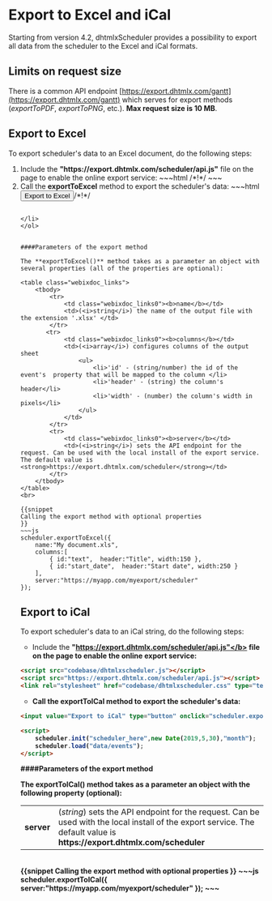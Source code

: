 Export to Excel and iCal
=============================

Starting from version 4.2, dhtmlxScheduler provides  a possibility to export all data from the scheduler to  the Excel and iCal formats. 

Limits on request size
--------------------

There is a common API endpoint [https://export.dhtmlx.com/gantt](https://export.dhtmlx.com/gantt) which serves for export methods (*exportToPDF*, *exportToPNG*, etc.). **Max request size is 10 MB**.


Export to Excel
-------------------

To export scheduler's data to an Excel document, do the following steps:

<ol>
	<li>Include the <b>"https://export.dhtmlx.com/scheduler/api.js"</b> file on the page to enable the online export service:
~~~html
<script src="codebase/dhtmlxscheduler.js"></script>
<script src="https://export.dhtmlx.com/scheduler/api.js"></script>  /*!*/
<link rel="stylesheet" href="codebase/dhtmlxscheduler.css" type="text/css">
~~~
</li>
	<li>Call the <b>exportToExcel</b> method to export the scheduler's data: 
~~~html
<input value="Export to Excel" type="button" onclick="scheduler.exportToExcel()">/*!*/

<script>
	scheduler.init("scheduler_here",new Date(2019,5,30),"month");
	scheduler.load("data/events");
</script>
~~~

</li>
</ol>


####Parameters of the export method

The **exportToExcel()** method takes as a parameter an object with several properties (all of the properties are optional):

<table class="webixdoc_links">
	<tbody>
    	<tr>
			<td class="webixdoc_links0"><b>name</b></td>
			<td>(<i>string</i>) the name of the output file with the extension '.xlsx' </td>
		</tr>
       <tr>
			<td class="webixdoc_links0"><b>columns</b></td>
			<td>(<i>array</i>) configures columns of the output sheet
            	<ul>
                	<li>'id' - (string/number) the id of the event's  property that will be mapped to the column </li>
                    <li>'header' - (string) the column's header</li>
                    <li>'width' - (number) the column's width in pixels</li>
                </ul>
            </td>
		</tr>
        <tr>
			<td class="webixdoc_links0"><b>server</b></td>
			<td>(<i>string</i>) sets the API endpoint for the request. Can be used with the local install of the export service. The default value is <strong>https://export.dhtmlx.com/scheduler</strong></td>
		</tr>
    </tbody>
</table>
<br>

{{snippet
Calling the export method with optional properties
}}
~~~js
scheduler.exportToExcel({
    name:"My document.xls", 
    columns:[
		{ id:"text",  header:"Title", width:150 },
        { id:"start_date",  header:"Start date", width:250 }
    ],
    server:"https://myapp.com/myexport/scheduler"
});
~~~



Export to iCal
-------------------

To export scheduler's data to an iCal string, do the following steps:

- Include the <b>"https://export.dhtmlx.com/scheduler/api.js"</b> file on the page to enable the online export service:

~~~html
<script src="codebase/dhtmlxscheduler.js"></script>
<script src="https://export.dhtmlx.com/scheduler/api.js"></script>  /*!*/
<link rel="stylesheet" href="codebase/dhtmlxscheduler.css" type="text/css">
~~~

- Call the <b>exportToICal</b> method to export the scheduler's data: 

~~~html
<input value="Export to iCal" type="button" onclick="scheduler.exportToICal()">/*!*/

<script>
	scheduler.init("scheduler_here",new Date(2019,5,30),"month");
	scheduler.load("data/events");
</script>
~~~


####Parameters of the export method

The **exportToICal()** method takes as a parameter an object with the following property (optional):

<table class="webixdoc_links">
	<tbody>
        <tr>
			<td class="webixdoc_links0"><b>server</b></td>
			<td>(<i>string</i>) sets the API endpoint for the request. Can be used with the local install of the export service. The default value is <strong>https://export.dhtmlx.com/scheduler</strong></td>
		</tr>
    </tbody>
</table>
<br>
{{snippet
Calling the export method with optional properties
}}
~~~js
scheduler.exportToICal({
    server:"https://myapp.com/myexport/scheduler"
});
~~~
